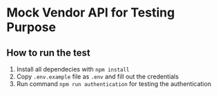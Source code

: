 # Mock Vendor API for Testing Purpose

## How to run the test

1. Install all dependecies with `npm install`
2. Copy `.env.example` file as `.env` and fill out the credentials
3. Run command `npm run authentication` for testing the authentication
